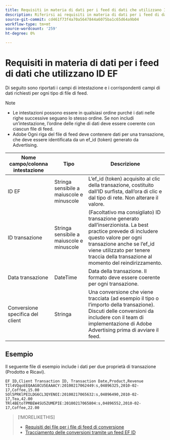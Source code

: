 ```yaml
---
title: Requisiti in materia di dati per i feed di dati che utilizzano ID EF
description: Riferirsi ai requisiti in materia di dati per i feed di dati che utilizzano ID EF.
source-git-commit: cd461f73f4a70a5647844a6075ba1c65d64a9b04
workflow-type: tm+mt
source-wordcount: '259'
ht-degree: 0%

---
```


# Requisiti in materia di dati per i feed di dati che utilizzano ID EF

Di seguito sono riportati i campi di intestazione e i corrispondenti campi di dati richiesti per ogni tipo di file di feed.

>[!NOTE]
>* Le intestazioni possono essere in qualsiasi ordine purché i dati nelle righe successive seguano lo stesso ordine. Se non includi un’intestazione, l’ordine delle righe di dati deve essere coerente con ciascun file di feed.
>* Adobe Ogni riga del file di feed deve contenere dati per una transazione, che deve essere identificata da un ef_id (token) generato da Advertising.


| Nome campo/colonna intestazione | Tipo | Descrizione |
| ---- | ---- | ---- |
| ID EF | Stringa sensibile a maiuscole e minuscole | L’ef_id (token) acquisito al clic della transazione, costituito dall’ID surfista, dall’ora di clic e dal tipo di rete. Non alterare il valore. |
| ID transazione | Stringa sensibile a maiuscole e minuscole | (Facoltativo ma consigliato) ID transazione generato dall’inserzionista. La best practice prevede di includere questo valore per ogni transazione anche se l’ef_id viene utilizzato per tenere traccia della transazione al momento del reindirizzamento. |
| Data transazione | DateTime | Data della transazione. Il formato deve essere coerente per ogni transazione. |
| Conversione specifica del client | Stringa | Una conversione che viene tracciata (ad esempio il tipo o l’importo della transazione). Discuti delle conversioni da includere con il team di implementazione di Adobe Advertising prima di avviare il feed. |

## Esempio

Il seguente file di esempio include i dati per due proprietà di transazione (Prodotto e Ricavi).

```
EF ID,Client Transaction ID, Transaction Date,Product,Revenue
TIl4VQqoEEQAAG8CU5EAAACY:20100217062449:s,04896325,2010-02-17,Coffee,15.00
SOl5PRKlPEILDG6CL3QYENOI:20100217065632:s,04896490,2010-02-17,Tea,42.00
TRl4BEtoTPMBEW4SU5ZUMEPIE:20100217065804:s,04896552,2010-02-17,Coffee,22.00
```

>[!MORELIKETHIS]
>
>* [Requisiti dei file per i file di feed di conversione](feed-file-requirements.md)
>* [Tracciamento delle conversioni tramite un feed EF ID](/help/search-social-commerce/tracking/feed-efid.md)

